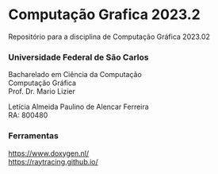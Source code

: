 # Computação Grafica 2023.2
Repositório para a disciplina de Computação Gráfica 2023.02

### Universidade Federal de São Carlos
Bacharelado em Ciência da Computação <br>
Computação Gráfica <br>
Prof. Dr. Mario Lizier

Letícia Almeida Paulino de Alencar Ferreira <br> RA: 800480

### Ferramentas
https://www.doxygen.nl/ <br>
https://raytracing.github.io/